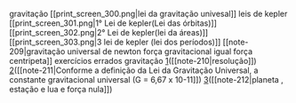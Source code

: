 
gravitação
	[[print_screen_300.png|lei da gravitação univesal]]	
	leis de kepler
		[[print_screen_301.png|1° Lei de kepler(Lei das órbitas)]]
		[[print_screen_302.png|2° Lei de kepler(lei da áreas)]]
	    [[print_screen_303.png|3 lei de kepler (lei dos períodos)]]
	[[note-209|gravitação universal de newton força gravitacional igual força centripeta]]
exercícios errados gravitação
	[1](https://www.qconcursos.com/questoes-militares/questoes/d7122045-4b)([[note-210|resolução]])
	[2](https://www.qconcursos.com/questoes-militares/questoes/760b16ba-55)([[note-211|Conforme a definição da Lei da Gravitação Universal, a constante gravitacional universal (G = 6,67 x 10-11]])
	[3](https://militares.estrategia.com/public/questoes/planeta-distante-Terra2259438b00d/)([[note-212|planeta , estação e lua e força nula]])

